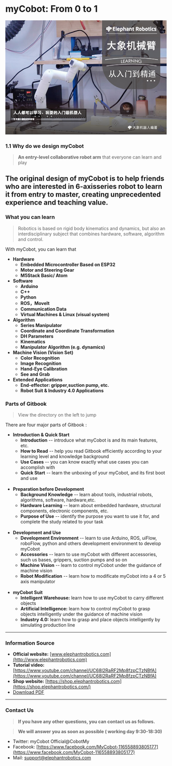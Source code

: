 # myCobot: From 0 to 1

![my](./img/rumen.jpg)

### 1.1 Why do we design myCobot
> **An entry-level collaborative robot arm** that everyone can learn and play

The original design of myCobot is to help friends who are interested in 6-axisseries robot to learn it from entry to master, creating unprecedented experience and teaching value.
---

### What you can learn
> Robotics is based on rigid body kinematics and dynamics, but also an interdisciplinary subject that combines hardware, software, algorithm and control.

With myCobot, you can learn that

+ **Hardware**
	+ **Embedded Microcontroller Based on ESP32**
	+ **Motor and Steering Gear**
	+ **M5Stack Basic/ Atom**
+ **Software**
	+ **Arduino** 
	+ **C++**
	+ **Python**
	+ **ROS，MoveIt**
	+ **Communication Data**
	+ **Virtual Machines & Linux (visual system)**
+ **Algorithm**
	+ **Series Manipulator**
	+ **Coordinate and Coordinate Transformation**
	+ **DH Parameters**
	+ **Kinematics**
	+ **Manipulator Algorithm (e.g. dynamics)**
+ **Machine Vision (Vision Set)**
	+ **Color Recognition**
	+ **Image Recognition**
	+ **Hand-Eye Calibration**
	+ **See and Grab**
+ **Extended Applications**
	+ **End-effector: gripper,suction pump, etc.**
	+ **Robot Suit & Industry 4.0 Applications**





### Parts of Gitbook
> View the directory on the left to jump

There are four major parts of Gitbook :

+ **Introduction & Quick Start** 
	+ **Introduction**  -- introduce what myCobot is and its main features, etc.
	+ **How to Read**  -- help you read Gitbook efficiently according to your learning level and knowledge background
	+ **Use Cases**  -- you can know exactly what use cases you can accomplish with
	+ **Quick Start**  -- learn the unboxing of your myCobot, and its first boot and use
	<br>
+ **Preparation before Development**
	+ **Background Knowledge** -- learn about tools, industrial robots, algorithms, software, hardware,etc.
	+ **Hardware Learning** -- learn about embedded hardware, structural components, electronic components, etc.
	+ **Purpose of Use** -- identify the purpose you want to use it for, and complete the study related to your task
	<br>
+ **Development and Use**
	+ **Development Environment** -- learn to use Arduino, ROS, uiFlow, roboFlow, python and others development environment to develop myCobot
	+ **Accessories** -- learn to use myCobot with different accessories, such us bases, grippers, suction pumps and so on
	+ **Machine Vision**  -- learn to control myCobot under the guidance of machine vision
	+ **Robot Modification** -- learn how to modificate myCobot into a 4 or 5 axis manipulator
	<br>
+ **myCobot Suit** 
	+ **Intelligent Warehouse:** learn how to use myCobot to carry different objects
	+ **Artificial Intelligence:** learn how to control myCobot to grasp objects intelligently under the guidance of machine vision
	+ **Industry 4.0:** learn how to grasp and place objects intelligently by simulating production line

***

### Information Source
- **Official website:**
  [www.elephantrobotics.com](http://www.elephantrobotics.com)
- **Tutorial video:**
  [https://www.youtube.com/channel/UC68l2RaRF2Mp8fzpCTzNBfA](https://www.youtube.com/channel/UC68l2RaRF2Mp8fzpCTzNBfA)
- **Shop website:**
  [https://shop.elephantrobotics.com](https://shop.elephantrobotics.com/)
- [Download PDF](https://www.elephantrobotics.com/docs/pdf/myCobot-en.pdf)

***

### Contact Us

> **If you have any other questions, you can contact us as follows.**

> **We will answer you as soon as possible ( working day 9:30-18:30)**

- Twitter: myCobot Official\@CobotMy
- Facebook: [https://www.facebook.com/MyCobot-116558893805177](https://www.facebook.com/MyCobot-116558893805177)
- Mail: <support@elephantrobotics.com>